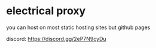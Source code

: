 # electrical proxy
you can host on most static hosting sites but github pages

discord: https://discord.gg/2eP7N9cyDu
